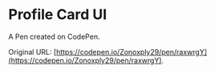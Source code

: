 # Profile Card UI

A Pen created on CodePen.

Original URL: [https://codepen.io/Zonoxply29/pen/raxwrgY](https://codepen.io/Zonoxply29/pen/raxwrgY).


